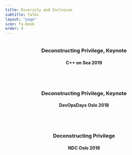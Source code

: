 ```yaml
---
title: Diversity and Inclusion
subtitle: Talks
layout: "page"
icon: fa-book
order: 4
---
```


<div class="item_container">
      <div class="item">
        <a href="/2019/02/04/keynote_deconstructing_privilege.html" class="image fit"><img src="{{ 'assets/images/street-art-465304_640.jpg' | relative_url }}" alt="" /></a>
        <header>
          <h3>Deconstructing Privilege, Keynote</h3>
          <h4>C++ on Sea 2019</h4>
        </header>
      </div>
      <div class="item">
        <a href="/2018/10/29/deconstructing_privilege.html" class="image fit"><img src="{{ 'assets/images/sicily-3456456_640.jpg' | relative_url }}" alt="" /></a>
        <header>
          <h3>Deconstructing Privilege, Keynote</h3>
          <h4>DevOpsDays Oslo 2018</h4>
        </header>
      </div>
      <div class="item">
        <a href="/2018/06/15/deconstructing_privilege.html" class="image fit"><img src="{{ 'assets/images/gay-2798406_640.jpg' | relative_url }}" alt="" /></a>
        <header>
          <h3>Deconstructing Privilege</h3>
          <h4>NDC Oslo 2018</h4>
        </header>
      </div>
</div>